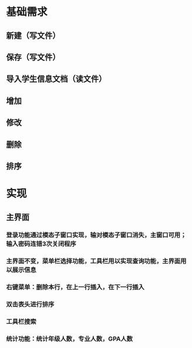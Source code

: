 # 基础需求
## 新建（写文件）
## 保存（写文件）
## 导入学生信息文档（读文件）
## 增加
## 修改
## 删除
## 排序
# 实现
## 主界面
### 登录功能通过模态子窗口实现，输对模态子窗口消失，主窗口可用；输入密码连错3次关闭程序
### 主界面不变，菜单栏选择功能，工具栏用以实现查询功能，主界面用以展示信息


### 右键菜单：删除本行，在上一行插入，在下一行插入
### 双击表头进行排序
### 工具栏搜索

### 统计功能：统计年级人数，专业人数，GPA人数
